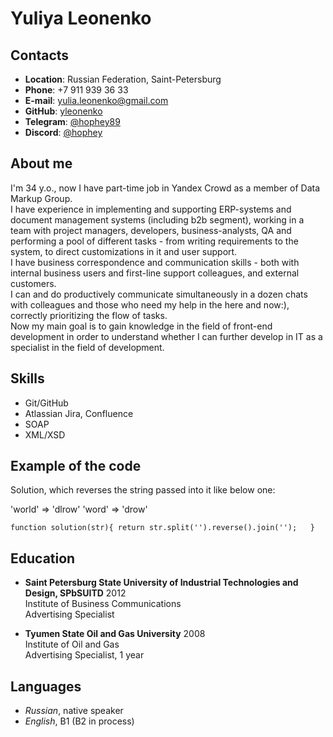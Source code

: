 # **Yuliya Leonenko**

## **Contacts**
* **Location**: Russian Federation, Saint-Petersburg
* **Phone**: +7 911 939 36 33
* **E-mail**: yulia.leonenko@gmail.com
* **GitHub**: [yleonenko](https://github.com/yleonenko/rsschool-cv)
* **Telegram**: [@hophey89](https://t.me/hophey89)
* **Discord**: [@hophey](https://discordapp.com/users/493185557254635531)

## **About me** 
I'm 34 y.o., now I have part-time job in Yandex Crowd as a member of Data Markup Group.<br>
I have experience in implementing and supporting ERP-systems and document management systems (including b2b segment), working in a team with project managers, developers, business-analysts, QA and performing a pool of different tasks - from writing requirements to the system, to direct customizations in it and user support.<br> 
I have business correspondence and communication skills - both with internal business users and first-line support colleagues, and external customers.<br>
I can and do productively communicate simultaneously in a dozen chats with colleagues and those who need my help in the here and now:), correctly prioritizing the flow of tasks.<br>
Now my main goal is to gain knowledge in the field of front-end development in order to understand whether I can further develop in IT as a specialist in the field of development.<br>

## **Skills**
* Git/GitHub 
* Atlassian Jira, Confluence
* SOAP
* XML/XSD

## **Example of the code**
Solution, which reverses the string passed into it like below one:

'world'  =>  'dlrow'
'word'   =>  'drow'

`function solution(str){
  return str.split('').reverse().join('');  
}`

## **Education**
- **Saint Petersburg State University of Industrial Technologies and Design, SPbSUITD**
2012<br>
Institute of Business Communications<br>
Advertising Specialist<br>

- **Tyumen State Oil and Gas University**
2008<br>
Institute of Oil and Gas<br>
Advertising Specialist, 1 year<br>

## **Languages**
* *Russian*, native speaker
* *English*, B1 (B2 in process)
